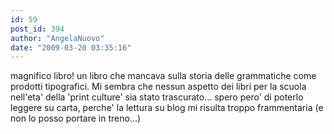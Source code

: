 ```yaml
---
id: 59
post_id: 394
author: "AngelaNuovo"
date: "2009-03-20 03:35:16"
---
```

magnifico libro! un libro che mancava sulla storia delle grammatiche come prodotti tipografici. Mi sembra che nessun aspetto dei libri per la scuola nell'eta' della 'print culture' sia stato trascurato... spero pero' di poterlo leggere su carta, perche' la lettura su blog mi risulta troppo frammentaria (e non lo posso portare in treno...)
